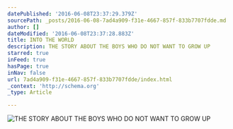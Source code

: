 ```yaml
---
datePublished: '2016-06-08T23:37:29.379Z'
sourcePath: _posts/2016-06-08-7ad4a909-f31e-4667-857f-833b7707fdde.md
author: []
dateModified: '2016-06-08T23:37:28.883Z'
title: INTO THE WORLD
description: THE STORY ABOUT THE BOYS WHO DO NOT WANT TO GROW UP
starred: true
inFeed: true
hasPage: true
inNav: false
url: 7ad4a909-f31e-4667-857f-833b7707fdde/index.html
_context: 'http://schema.org'
_type: Article

---
```

![THE STORY ABOUT THE BOYS WHO DO NOT WANT TO GROW UP](https://the-grid-user-content.s3-us-west-2.amazonaws.com/9a1f9b02-1f9c-4d4e-b5cd-0885caf91e4b.jpg)